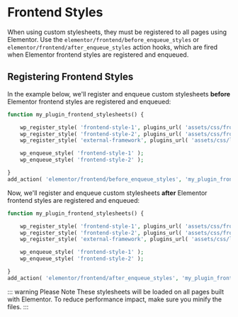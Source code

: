 # Frontend Styles

When using custom stylesheets, they must be registered to all pages using Elementor. Use the `elementor/frontend/before_enqueue_styles` or `elementor/frontend/after_enqueue_styles` action hooks, which are fired when Elementor frontend styles are registered and enqueued.

## Registering Frontend Styles

In the example below, we'll register and enqueue custom stylesheets **before** Elementor frontend styles are registered and enqueued:

```php {11}
function my_plugin_frontend_stylesheets() {

	wp_register_style( 'frontend-style-1', plugins_url( 'assets/css/frontend-style-1.css', __FILE__ ) );
	wp_register_style( 'frontend-style-2', plugins_url( 'assets/css/frontend-style-2.css', __FILE__ ), [ 'external-framework' ] );
	wp_register_style( 'external-framework', plugins_url( 'assets/css/libs/external-framework.css', __FILE__ ) );

	wp_enqueue_style( 'frontend-style-1' );
	wp_enqueue_style( 'frontend-style-2' );

}
add_action( 'elementor/frontend/before_enqueue_styles', 'my_plugin_frontend_stylesheets' );
```

Now, we'll register and enqueue custom stylesheets **after** Elementor frontend styles are registered and enqueued:

```php {11}
function my_plugin_frontend_stylesheets() {

	wp_register_style( 'frontend-style-1', plugins_url( 'assets/css/frontend-style-1.css', __FILE__ ) );
	wp_register_style( 'frontend-style-2', plugins_url( 'assets/css/frontend-style-2.css', __FILE__ ), [ 'external-framework' ] );
	wp_register_style( 'external-framework', plugins_url( 'assets/css/libs/external-framework.css', __FILE__ ) );

	wp_enqueue_style( 'frontend-style-1' );
	wp_enqueue_style( 'frontend-style-2' );

}
add_action( 'elementor/frontend/after_enqueue_styles', 'my_plugin_frontend_stylesheets' );
```

::: warning Please Note
These stylesheets will be loaded on all pages built with Elementor. To reduce performance impact, make sure you minify the files.
:::
